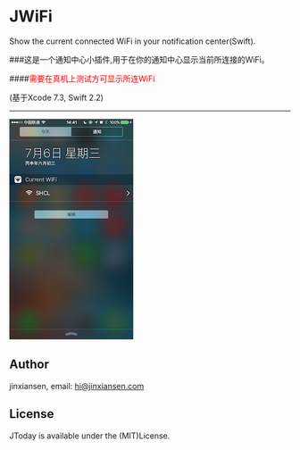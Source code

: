 # JWiFi

Show the current connected WiFi in your notification center(Swift).
 
###这是一个通知中心小插件,用于在你的通知中心显示当前所连接的WiFi。

####<font color=red>需要在真机上测试方可显示所连WiFi</font>

(基于Xcode 7.3, Swift 2.2)

***
 
 ![](6.png)

 

## Author

jinxiansen, email: hi@jinxiansen.com

## License

JToday is available under the (MIT)License.